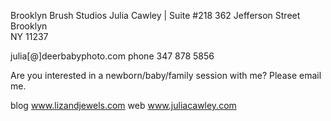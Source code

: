 Brooklyn Brush Studios
Julia Cawley | Suite #218
362 Jefferson Street Brooklyn  
NY 11237
 
julia[@]deerbabyphoto.com
phone 347 878 5856
 
Are you interested in a newborn/baby/family session with me? Please email me.  
 

blog www.lizandjewels.com
web www.juliacawley.com

